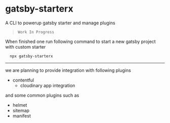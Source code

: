 # gatsby-starterx
A CLI to powerup gatsby starter and manage plugins


> `Work In Progress`


When finished one run following command to start a new gatsby project with custom starter 

```(bash)
  npx gatsby-starterx
```

----
we are planning to provide integration with following plugins

- contentful 
  - cloudinary app integration

and some common plugins such as
- helmet
- sitemap
- manifest

